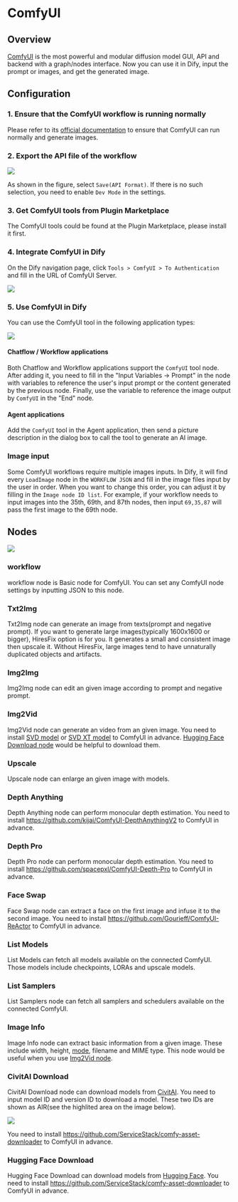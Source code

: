 # ComfyUI

## Overview

[ComfyUI](https://www.comfy.org/) is the most powerful and modular diffusion model GUI, API and backend with a graph/nodes interface. Now you can use it in Dify, input the prompt or images, and get the generated image.

## Configuration

### 1. Ensure that the ComfyUI workflow is running normally

Please refer to its [official documentation](https://docs.comfy.org/get_started/gettingstarted) to ensure that ComfyUI can run normally and generate images.

### 2. Export the API file of the workflow

![](./_assets/comfyui_2.PNG)

As shown in the figure, select `Save(API Format)`. If there is no such selection, you need to enable `Dev Mode` in the settings.

### 3. Get ComfyUI tools from Plugin Marketplace

The ComfyUI tools could be found at the Plugin Marketplace, please install it first.

### 4. Integrate ComfyUI in Dify

On the Dify navigation page, click `Tools > ComfyUI > To Authentication` and fill in the URL of ComfyUI Server.

![](./_assets/comfyui_3.PNG)

### 5. Use ComfyUI in Dify

You can use the ComfyUI tool in the following application types:

![](./_assets/comfyui_4.PNG)

#### Chatflow / Workflow applications

Both Chatflow and Workflow applications support the `ComfyUI` tool node. After adding it, you need to fill in the "Input Variables → Prompt" in the node with variables to reference the user's input prompt or the content generated by the previous node. Finally, use the variable to reference the image output by `ComfyUI` in the "End" node.

#### Agent applications

Add the `ComfyUI` tool in the Agent application, then send a picture description in the dialog box to call the tool to generate an AI image.

### Image input

Some ComfyUI workflows require multiple images inputs. In Dify, it will find every `LoadImage` node in the `WORKFLOW JSON` and fill in the image files input by the user in order. When you want to change this order, you can adjust it by filling in the `Image node ID list`. For example, if your workflow needs to input images into the 35th, 69th, and 87th nodes, then input `69,35,87` will pass the first image to the 69th node.

## Nodes

![](./_assets/nodes.png)

### workflow

workflow node is Basic node for ComfyUI.
You can set any ComfyUI node settings by inputting JSON to this node.

### Txt2Img

Txt2Img node can generate an image from texts(prompt and negative prompt).
If you want to generate large images(typically 1600x1600 or bigger), HiresFix option is for you.
It generates a small and consistent image then upscale it.
Without HiresFix, large images tend to have unnaturally duplicated objects and artifacts.

### Img2Img

Img2Img node can edit an given image according to prompt and negative prompt.

### Img2Vid

Img2Vid node can generate an video from an given image.
You need to install [SVD model](https://huggingface.co/stabilityai/stable-video-diffusion-img2vid) or [SVD XT model](https://huggingface.co/stabilityai/stable-video-diffusion-img2vid-xt) to ComfyUI in advance. [Hugging Face Download node](#hugging-face-download) would be helpful to 
download them.

### Upscale

Upscale node can enlarge an given image with models. 

### Depth Anything

Depth Anything node can perform monocular depth estimation.
You need to install https://github.com/kijai/ComfyUI-DepthAnythingV2 to ComfyUI in advance.

### Depth Pro

Depth Pro node can perform monocular depth estimation.
You need to install https://github.com/spacepxl/ComfyUI-Depth-Pro to ComfyUI in advance.

### Face Swap

Face Swap node can extract a face on the first image and infuse it to the second image.
You need to install https://github.com/Gourieff/ComfyUI-ReActor to ComfyUI in advance.

### List Models

List Models can fetch all models available on the connected ComfyUI.
Those models include checkpoints, LORAs and upscale models.

### List Samplers

List Samplers node can fetch all samplers and schedulers available on the connected ComfyUI.

### Image Info

Image Info node can extract basic information from a given image.
These include width, height, [mode](https://pillow.readthedocs.io/en/stable/handbook/concepts.html#modes), filename and MIME type.
This node would be useful when you use [Img2Vid node](#img2vid).

### CivitAI Download

CivitAI Download node can download models from [CivitAI](https://civitai.com/home).
You need to input model ID and version ID to download a model.
These two IDs are shown as AIR(see the highlited area on the image below).

![](_assets/AIR.jpg)

You need to install https://github.com/ServiceStack/comfy-asset-downloader to ComfyUI in advance.

### Hugging Face Download
Hugging Face Download can download models from [Hugging Face](https://huggingface.co/).
You need to install https://github.com/ServiceStack/comfy-asset-downloader to ComfyUI in advance.